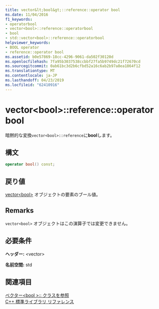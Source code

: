 ```yaml
---
title: vector&lt;bool&gt;::reference::operator bool
ms.date: 11/04/2016
f1_keywords:
- operatorbool
- vector<bool>::reference::operatorbool
- bool
- std::vector<bool>::reference::operatorbool
helpviewer_keywords:
- BOOL operator
- reference::operator bool
ms.assetid: b0e57869-18cc-4296-9061-da502f30120d
ms.openlocfilehash: 7fa95b3037538ccbbf27fa5b9749dc21f72670cd
ms.sourcegitcommit: 0ab61bc3d2b6cfbd52a16c6ab2b97a8ea1864f12
ms.translationtype: MT
ms.contentlocale: ja-JP
ms.lasthandoff: 04/23/2019
ms.locfileid: "62410916"
---
```

# <a name="vectorltboolgtreferenceoperator-bool"></a>vector&lt;bool&gt;::reference::operator bool

暗黙的な変換`vector<bool>::reference`に**bool**します。

## <a name="syntax"></a>構文

```cpp
operator bool() const;
```

## <a name="return-value"></a>戻り値

[vector\<bool>](../standard-library/vector-bool-class.md) オブジェクトの要素のブール値。

## <a name="remarks"></a>Remarks

`vector<bool>` オブジェクトはこの演算子では変更できません。

## <a name="requirements"></a>必要条件

**ヘッダー:** \<vector>

**名前空間:** std

## <a name="see-also"></a>関連項目

[ベクター\<bool >:: クラスを参照](../standard-library/vector-bool-reference-class.md)<br/>
[C++ 標準ライブラリ リファレンス](../standard-library/cpp-standard-library-reference.md)<br/>
